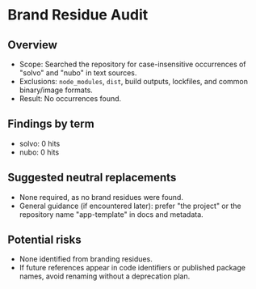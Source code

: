 # Brand Residue Audit

## Overview
- Scope: Searched the repository for case-insensitive occurrences of "solvo" and "nubo" in text sources.
- Exclusions: `node_modules`, `dist`, build outputs, lockfiles, and common binary/image formats.
- Result: No occurrences found.

## Findings by term
- solvo: 0 hits
- nubo: 0 hits

## Suggested neutral replacements
- None required, as no brand residues were found.
- General guidance (if encountered later): prefer "the project" or the repository name "app-template" in docs and metadata.

## Potential risks
- None identified from branding residues.
- If future references appear in code identifiers or published package names, avoid renaming without a deprecation plan.

